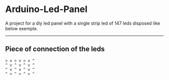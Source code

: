 # Arduino-Led-Panel

A project for a diy led panel with a single strip led of 147 leds disposed like below exemple.

---

## Piece of connection of the leds

```
> v > v > v ^
^ v ^ v ^ v ^
^ v ^ v ^ v ^
^ > ^ > ^ > ^
```
